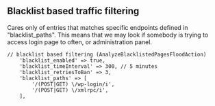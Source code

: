 ## Blacklist based traffic filtering

Cares only of entries that matches specific endpoints defined in "blacklist_paths".
This means that we may look if somebody is trying to access login page to often, or administration panel.

```
// blacklist based filtering (AnalyzeBlacklistedPagesFloodAction)
    'blacklist_enabled' => true,
    'blacklist_timeInterval' => 300, // 5 minutes
    'blacklist_retriesToBan' => 3,
    'blacklist_paths' => [
        '/(POST|GET) \/wp-login/i',
        '/(POST|GET) \/xmlrpc/i',
    ],
```